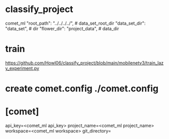 # classify_project
comet_ml
"root_path": "../../../../", # data_set_root_dir
"data_set_dir": "data_set", # dir
"flower_dir": "project_data", # data_dir
# train
https://github.com/Howl06/classify_project/blob/main/mobilenetv3/train_lazy_experiment.py 
#  create comet.config ./comet.config
# [comet] 
api_key=<comet_ml api_key>
project_name=<comet_ml project_name>
workspace=<comet_ml workspace>
git_directory=
